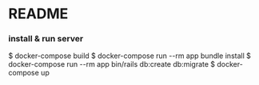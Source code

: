 # README

### install & run server
$ docker-compose build
$ docker-compose run --rm app bundle install
$ docker-compose run --rm app bin/rails db:create db:migrate
$ docker-compose up
